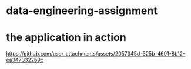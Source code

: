 # data-engineering-assignment

# the application in action

https://github.com/user-attachments/assets/2057345d-625b-4691-8b12-ea3470322b9c
